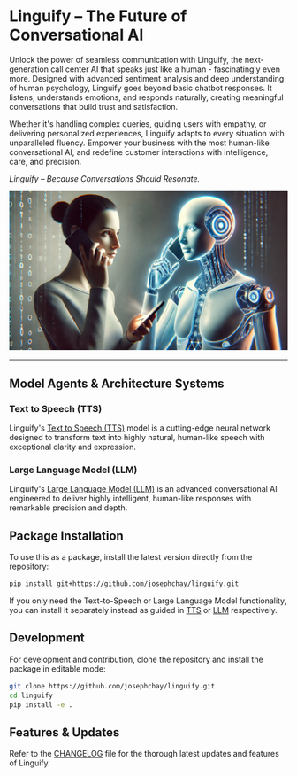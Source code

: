 # Linguify – The Future of Conversational AI

Unlock the power of seamless communication with Linguify, the next-generation call center AI that speaks just like a human - fascinatingly even more. 
Designed with advanced sentiment analysis and deep understanding of human psychology, 
Linguify goes beyond basic chatbot responses. It listens, understands emotions, and responds naturally, 
creating meaningful conversations that build trust and satisfaction.

Whether it's handling complex queries, guiding users with empathy, or delivering personalized experiences, 
Linguify adapts to every situation with unparalleled fluency. 
Empower your business with the most human-like conversational AI, 
and redefine customer interactions with intelligence, care, and precision.

_Linguify – Because Conversations Should Resonate._

![Linguify](assets/thumbnail.png)

---

## Model Agents & Architecture Systems

### Text to Speech (TTS)

Linguify's [Text to Speech (TTS)](TTS/README.md) model is a cutting-edge neural network designed to transform text into highly natural, 
human-like speech with exceptional clarity and expression.

### Large Language Model (LLM)

Linguify's [Large Language Model (LLM)](LLM/README.md) is an advanced  conversational AI engineered to deliver highly intelligent, 
human-like responses with remarkable precision and depth.

## Package Installation

To use this as a package, install the latest version directly from the repository:

```bash
pip install git+https://github.com/josephchay/linguify.git
```

If you only need the Text-to-Speech or Large Language Model functionality, you can install it separately instead as guided in [TTS](TTS/README.md)
or [LLM](LLM/README.md) respectively.

## Development

For development and contribution, clone the repository and install the package in editable mode:

```bash
git clone https://github.com/josephchay/linguify.git
cd linguify
pip install -e .
```

## Features & Updates

Refer to the [CHANGELOG](CHANGELOG.md) file for the thorough latest updates and features of Linguify.
